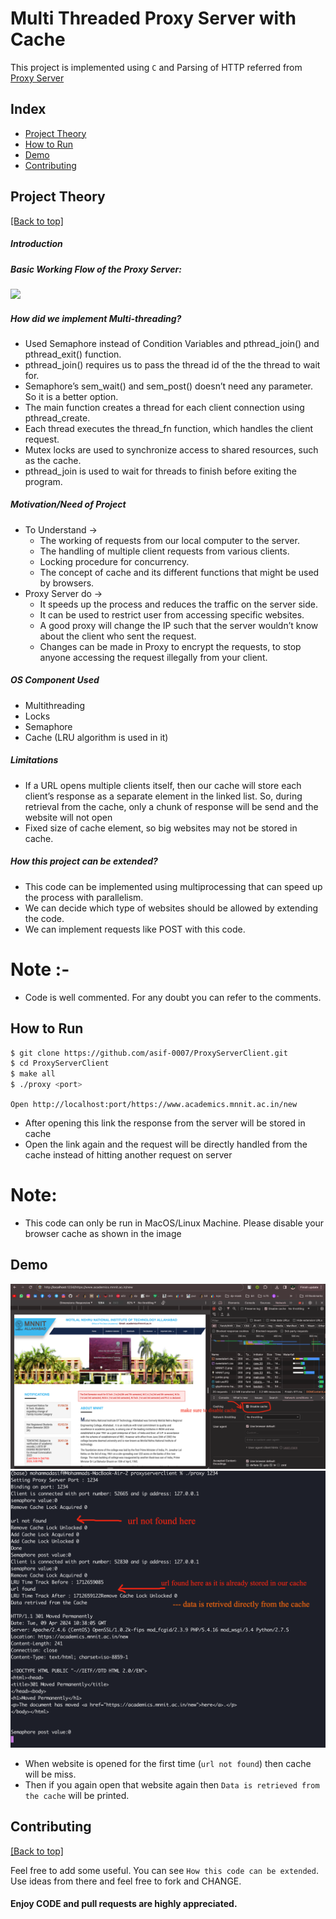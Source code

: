 <h1>Multi Threaded Proxy Server with Cache</h1>

This project is implemented using `C` and Parsing of HTTP referred from <a href = "https://github.com/vaibhavnaagar/proxy-server"> Proxy Server </a>


## Index

- [Project Theory](https://github.com/asif-0007/ProxyServerClient#project-theory)
- [How to Run](https://github.com/asif-0007/ProxyServerClient#How-to-Run)
- [Demo](https://github.com/asif-0007/ProxyServerClient#Demo)
- [Contributing](https://github.com/asif-0007/ProxyServerClient#contributing)

## Project Theory

[[Back to top]](https://github.com/asif-0007/ProxyServerClient#index)

##### Introduction

##### Basic Working Flow of the Proxy Server:
![](https://github.com/asif-0007/ProxyServerClient/blob/main/pics/UML.JPG)

##### How did we implement Multi-threading?
- Used Semaphore instead of Condition Variables and pthread_join() and pthread_exit() function. 
- pthread_join() requires us to pass the thread id of the the thread to wait for. 
- Semaphore’s sem_wait() and sem_post() doesn’t need any parameter. So it is a better option. 
- The main function creates a thread for each client connection using pthread_create.
- Each thread executes the thread_fn function, which handles the client request.
- Mutex locks are used to synchronize access to shared resources, such as the cache.
- pthread_join is used to wait for threads to finish before exiting the program.

##### Motivation/Need of Project
- To Understand → 
  - The working of requests from our local computer to the server.
  - The handling of multiple client requests from various clients.
  - Locking procedure for concurrency.
  - The concept of cache and its different functions that might be used by browsers.
- Proxy Server do → 
  - It speeds up the process and reduces the traffic on the server side.
  - It can be used to restrict user from accessing specific websites.
  - A good proxy will change the IP such that the server wouldn’t know about the client who sent the request.
  - Changes can be made in Proxy to encrypt the requests, to stop anyone accessing the request illegally from your client.
 
##### OS Component Used ​
- Multithreading
- Locks 
- Semaphore
- Cache (LRU algorithm is used in it)

##### Limitations ​
- If a URL opens multiple clients itself, then our cache will store each client’s response as a separate element in the linked list. So, during retrieval from the cache, only a chunk of response will be send and the website will not open
- Fixed size of cache element, so big websites may not be stored in cache. 

##### How this project can be extended? ​
- This code can be implemented using multiprocessing that can speed up the process with parallelism.
- We can decide which type of websites should be allowed by extending the code.
- We can implement requests like POST with this code.


# Note :-
- Code is well commented. For any doubt you can refer to the comments.


## How to Run

```bash
$ git clone https://github.com/asif-0007/ProxyServerClient.git
$ cd ProxyServerClient
$ make all
$ ./proxy <port>
```
`Open http://localhost:port/https://www.academics.mnnit.ac.in/new`

- After opening this link the response from the server will be stored in cache
- Open the link again and the request will be directly handled from the cache instead of hitting another request on server

# Note:
- This code can only be run in MacOS/Linux Machine. Please disable your browser cache as shown in the image

## Demo
![](https://github.com/asif-0007/ProxyServerClient/blob/main/ProxyServerClient/images/website.png)
![](https://github.com/asif-0007/ProxyServerClient/blob/main/ProxyServerClient/images/working_cache.png)
- When website is opened for the first time (`url not found`) then cache will be miss.
- Then if you again open that website again then `Data is retrieved from the cache` will be printed.

## Contributing

[[Back to top]](https://github.com/asif-0007/ProxyServerClient#index)

Feel free to add some useful. You can see `How this code can be extended`. Use ideas from there and feel free to fork and CHANGE. 

#### Enjoy CODE and pull requests are highly appreciated.
